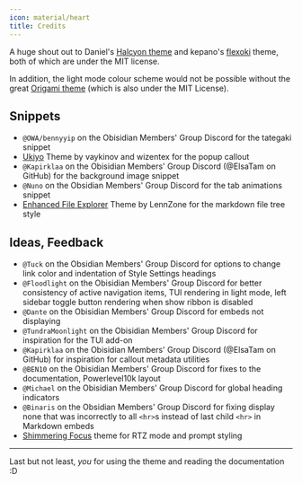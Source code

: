 ```yaml
---
icon: material/heart
title: Credits
---
```


A huge shout out to Daniel's [Halcyon theme](https://github.com/dbarenholz/halcyon-obsidian) and kepano's [flexoki](https://github.com/kepano/flexoki-obsidian) theme, both of which are under the MIT license.

In addition, the light mode colour scheme would not be possible without the great [Origami theme](https://github.com/7368697661/Origami) (which is also under the MIT License).

## Snippets
- `@OWA/bennyyip` on the Obisidian Members' Group Discord for the tategaki snippet
- [Ukiyo](https://github.com/technerium/obsidian-ukiyo) Theme by vaykinov and wizentex for the popup callout
- `@Kapirklaa` on the Obisidian Members' Group Discord (@ElsaTam on GitHub) for the background image snippet
- `@Nuno` on the Obsidian Members' Group Discord for the tab animations snippet
- [Enhanced File Explorer](https://github.com/LennZone/enhanced-file-explorer-tree) Theme by LennZone for the markdown file tree style

## Ideas, Feedback
- `@Tuck` on the Obsidian Members' Group Discord for options to change link color and indentation of Style Settings headings
- `@Floodlight` on the Obisidian Members' Group Discord for better consistency of active navigation items, TUI rendering in light mode, left sidebar toggle button rendering when show ribbon is disabled
- `@Dante` on the Obisidian Members' Group Discord for embeds not displaying
- `@TundraMoonlight` on the Obisidian Members' Group Discord for inspiration for the TUI add-on
- `@Kapirklaa` on the Obisidian Members' Group Discord (@ElsaTam on GitHub) for inspiration for callout metadata utilities
- `@BEN10` on the Obisidian Members' Group Discord for fixes to the documentation, Powerlevel10k layout
- `@Michael` on the Obisidian Members' Group Discord for global heading indicators
- `@Binaris` on the Obsidian Members' Group Discord for fixing display none that was incorrectly to all `<hr>`s instead of last child `<hr>` in Markdown embeds
- [Shimmering Focus](https://github.com/chrisgrieser/shimmering-focus) theme for RTZ mode and prompt styling

___
Last but not least, *you* for using the theme and reading the documentation :D